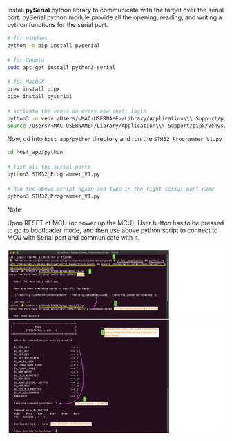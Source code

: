 Install **pySerial** python library to communicate with the target over the serial port. pySerial python module provide all the opening, reading, and writing a python functions for the serial port.  

```bash
# for windows 
python -m pip install pyserial 

# for Ubuntu
sudo apt-get install python3-serial 

# for MacOSX 
brew install pipx
pipx install pyserial

# activate the venvs on every new shell login
python3 -m venv /Users/<MAC-USERNAME>/Library/Application\\\ Support/pipx/venvs
source /Users/<MAC-USERNAME>/Library/Application\\\ Support/pipx/venvs/bin/activate
```    

Now, cd into `host_app/python` directory and run the `STM32_Programmer_V1.py`      
      
```bash
cd host_app/python

# list all the serial ports
python3 STM32_Programmer_V1.py

# Run the above script again and type in the right serial port name 
python3 STM32_Programmer_V1.py
```    
    
> [!NOTE]		
> Upon RESET of MCU (or power up the MCU), User button has to be pressed to go to bootloader mode, and then use above python script to connect to MCU with Serial port and communicate with it.     
     
<img src="images/shell_1.png" alt="Output of Serial communication with target MCU's bootloader" title="Output of Serial communication with target MCU's bootloader">
<img src="images/shell_2.png" alt="Output of Serial communication with target MCU's bootloader" title="Output of Serial communication with target MCU's bootloader">			 
     
		 